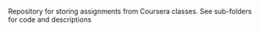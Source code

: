 Repository for storing assignments from Coursera classes.  See sub-folders for 
code and descriptions
